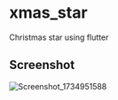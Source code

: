 # xmas_star
Christmas star using flutter

## Screenshot
![Screenshot_1734951588](https://github.com/user-attachments/assets/0e73bbb2-1683-4bad-8bd7-40bb3961097d)


